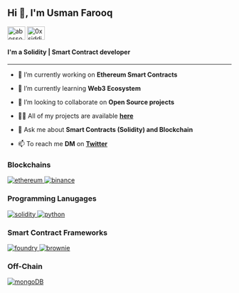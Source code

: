 <h2 align="left">Hi 👋, I'm Usman Farooq</h2>

<p align="left">
<a href="https://twitter.com/usmanfarooq90" target="blank"><img align="center" src="https://raw.githubusercontent.com/rahuldkjain/github-profile-readme-generator/master/src/images/icons/Social/twitter.svg" alt="abossofmyself" height="30" width="40" /></a>
<a href="https://linkedin.com/in/usman-farooq-7576011b" target="blank"><img align="center" src="https://raw.githubusercontent.com/yushi1007/yushi1007/main/images/linkedin.svg" alt="0xsiddique" height="30" width="40" /></a>
</p>

<h4 align="left">I'm a Solidity | Smart Contract developer</h4>


---


- 🔭 I’m currently working on **Ethereum Smart Contracts**

- 🌱 I’m currently learning **Web3 Ecosystem**

- 👯 I’m looking to collaborate on **Open Source projects**

- 👨‍💻 All of my projects are available [**here**](https://github.com/usmanfarooq91?tab=repositories)

- 💬 Ask me about **Smart Contracts (Solidity) and Blockchain**

- 📫 To reach me **DM** on [**Twitter**](https://twitter.com/usmanfarooq90)



<h3 align="left">Blockchains</h3>
<a href="https://ethereum.org/en/" target="_blank" rel="noreferrer"> <img src="https://img.shields.io/badge/Ethereum-3C3C3D?style=for-the-badge&logo=Ethereum&logoColor=white" alt="ethereum"/> </a>
<a href="https://www.bnbchain.org/en/smartChain" target="_blank" rel="noreferrer"> <img src="https://img.shields.io/badge/Binance-yellow?style=for-the-badge&logo=binance&logoColor=black" alt="binance"/> </a>


<h3 align="left">Programming Lanugages</h3>
 <a href="https://docs.soliditylang.org/en/latest/" target="_blank" rel="noreferrer"> <img src="https://img.shields.io/badge/Solidity-e6e6e6?style=for-the-badge&logo=solidity&logoColor=black" alt="solidity"/> </a>
 <a href="https://www.python.org/doc/" target="_blank" rel="noreferrer"> <img src="https://img.shields.io/badge/Python-lightblue?style=for-the-badge&logo=python&logoColor=black" alt="python"/> </a>


 <h3 align="left">Smart Contract Frameworks</h3>
 <a href="https://book.getfoundry.sh/" target="_blank" rel="noreferrer"> <img src="https://img.shields.io/badge/Foundry-lightgrey?style=for-the-badge&logo=ethereum&logoColor=black" alt="foundry"/> </a>
 <a href="https://eth-brownie.readthedocs.io/en/stable/" target="_blank" rel="noreferrer"> <img src="https://img.shields.io/badge/Brownie-grey?style=for-the-badge&logo=ethereum&logoColor=black" alt="brownie"/> </a>

  <h3 align="left">Off-Chain</h3>
<p align="left">
  <a href="https://chain.link/" target="_blank" rel="noreferrer"> <img src="https://img.shields.io/badge/chainlink-375BD2?style=for-the-badge&logo=chainlink&logoColor=white" alt="mongoDB"/> </a>
</p>




